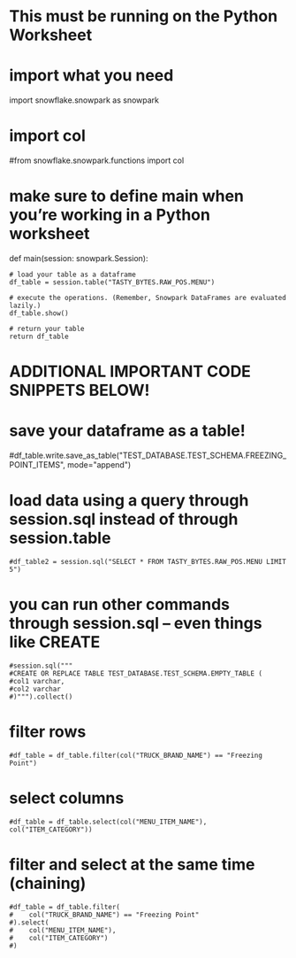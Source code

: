 # This must be running on the Python Worksheet

# import what you need
import snowflake.snowpark as snowpark

# import col
#from snowflake.snowpark.functions import col

# make sure to define main when you’re working in a Python worksheet
def main(session: snowpark.Session):

    # load your table as a dataframe
    df_table = session.table("TASTY_BYTES.RAW_POS.MENU")

    # execute the operations. (Remember, Snowpark DataFrames are evaluated lazily.)
    df_table.show()

    # return your table
    return df_table

# ADDITIONAL IMPORTANT CODE SNIPPETS BELOW!

# save your dataframe as a table!
#df_table.write.save_as_table("TEST_DATABASE.TEST_SCHEMA.FREEZING_POINT_ITEMS", mode="append")

# load data using a query through session.sql instead of through session.table
    #df_table2 = session.sql("SELECT * FROM TASTY_BYTES.RAW_POS.MENU LIMIT 5")

# you can run other commands through session.sql – even things like CREATE
    #session.sql("""
    #CREATE OR REPLACE TABLE TEST_DATABASE.TEST_SCHEMA.EMPTY_TABLE (
    #col1 varchar,
    #col2 varchar
    #)""").collect()

# filter rows
    #df_table = df_table.filter(col("TRUCK_BRAND_NAME") == "Freezing Point")

# select columns
    #df_table = df_table.select(col("MENU_ITEM_NAME"), col("ITEM_CATEGORY"))

# filter and select at the same time (chaining)
    #df_table = df_table.filter(
    #    col("TRUCK_BRAND_NAME") == "Freezing Point"
    #).select(
    #    col("MENU_ITEM_NAME"),
    #    col("ITEM_CATEGORY")
    #)
